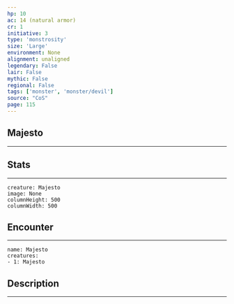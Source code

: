 ```yaml
---
hp: 10
ac: 14 (natural armor)
cr: 1
initiative: 3
type: 'monstrosity'    
size: 'Large'
environment: None
alignment: unaligned
legendary: False
lair: False
mythic: False
regional: False
tags: ['monster', 'monster/devil']
source: "CoS"
page: 115
---
```


## Majesto
---



## Stats
---

```statblock
creature: Majesto
image: None
columnHeight: 500
columnWidth: 500
```

## Encounter
---

```encounter-table
name: Majesto
creatures:
- 1: Majesto
```

## Description
---




